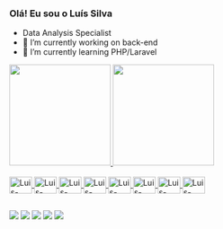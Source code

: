 ### Olá! Eu sou o Luís Silva 

- Data Analysis Specialist
- 🔭 I’m currently working on back-end
- 🌱 I’m currently learning PHP/Laravel

<div>
  <a href="https://beacons.ai/LuiSilvak">
  <img height="180em" src="https://github-readme-stats.vercel.app/api?username=LuiSilvak&show_icons=true&theme=dark&include_all_commits=true&count_private=true"/>
  <img height="180em" src="https://github-readme-stats.vercel.app/api/top-langs/?username=LuiSilvak&layout=compact&langs_count=16&theme=dark"/>
</div>
<div style="display: inline_block"><br>
   <img align="center" alt="Luis-PHP" height="30" width="40" src="https://cdn.jsdelivr.net/gh/devicons/devicon@latest/icons/php/php-original.svg" />
   <img align="center" alt="Luis-Python" height="30" width="40" src="https://cdn.jsdelivr.net/gh/devicons/devicon@latest/icons/python/python-original.svg" />
   <img align="center" alt="Luis-Laravel" height="30" width="40" src="https://cdn.jsdelivr.net/gh/devicons/devicon@latest/icons/laravel/laravel-original.svg" />
   <img align="center" alt="Luis-Selenium" height="30" width="40" src="https://cdn.jsdelivr.net/gh/devicons/devicon@latest/icons/selenium/selenium-original.svg" />
   <img align="center" alt="Luis-Linux" height="30" width="40" src="https://cdn.jsdelivr.net/gh/devicons/devicon@latest/icons/linux/linux-original.svg" /> 
  <img align="center" alt="Luis-Powershell" height="30" width="40" src="https://cdn.jsdelivr.net/gh/devicons/devicon@latest/icons/powershell/powershell-original.svg" />
   <img align="center" alt="Luis-Docker" height="30" width="40" src="https://cdn.jsdelivr.net/gh/devicons/devicon@latest/icons/docker/docker-original.svg" />
   <img align="center" alt="Luis-Ansible" height="30" width="40" src="https://cdn.jsdelivr.net/gh/devicons/devicon@latest/icons/ansible/ansible-original.svg" />
</div>

##

<div>
  <a href="#" target="_blank"><img src="https://img.shields.io/badge/Gmail-D14836?style=for-the-badge&logo=gmail&logoColor=white" target="_blank"></a>
  <a href="#" target="_blank"><img src="https://img.shields.io/badge/Discord-7289DA?style=for-the-badge&logo=discord&logoColor=white" target="_blank"></a>
  <a href="#" target="_blank"><img src="https://img.shields.io/badge/LinkedIn-0077B5?style=for-the-badge&logo=linkedin&logoColor=white" target="_blank"></a>
  <a href="#" target="_blank"><img src="https://img.shields.io/badge/Instagram-E4405F?style=for-the-badge&logo=instagram&logoColor=white" target="_blank"></a>
  <a href="#" target="_blank"><img src="https://img.shields.io/badge/GitLab-330F63?style=for-the-badge&logo=gitlab&logoColor=white" target="_blank"></a>
</div>

##

